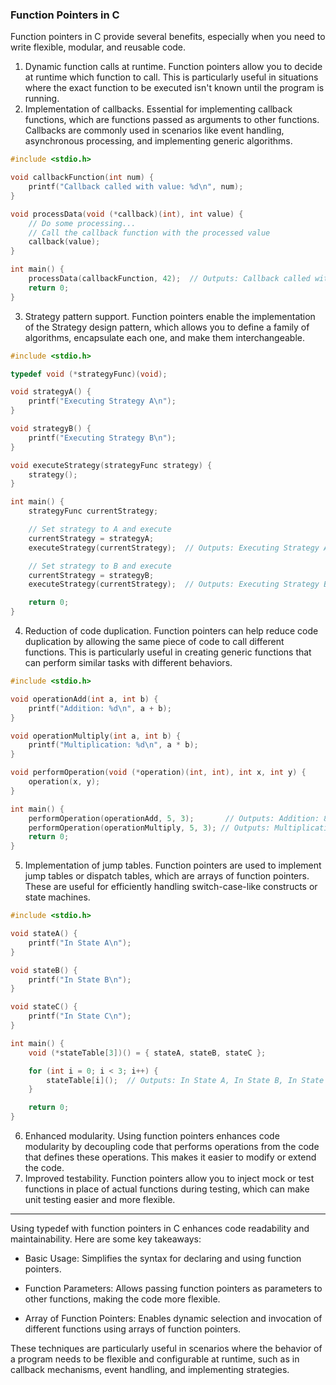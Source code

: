 ### Function Pointers in C

<p>Function pointers in C provide several benefits, especially when you need to write flexible, modular, and reusable code.

1. Dynamic function calls at runtime.
Function pointers allow you to decide at runtime which function to call. This is particularly useful in situations where the exact function to be executed isn't known until the program is running.
2. Implementation of callbacks.
Essential for implementing callback functions, which are functions passed as arguments to other functions. Callbacks are commonly used in scenarios like event handling, asynchronous processing, and implementing generic algorithms.

```C
#include <stdio.h>

void callbackFunction(int num) {
    printf("Callback called with value: %d\n", num);
}

void processData(void (*callback)(int), int value) {
    // Do some processing...
    // Call the callback function with the processed value
    callback(value);
}

int main() {
    processData(callbackFunction, 42);  // Outputs: Callback called with value: 42
    return 0;
}

```

3. Strategy pattern support.
Function pointers enable the implementation of the Strategy design pattern, which allows you to define a family of algorithms, encapsulate each one, and make them interchangeable.

```C
#include <stdio.h>

typedef void (*strategyFunc)(void);

void strategyA() {
    printf("Executing Strategy A\n");
}

void strategyB() {
    printf("Executing Strategy B\n");
}

void executeStrategy(strategyFunc strategy) {
    strategy();
}

int main() {
    strategyFunc currentStrategy;

    // Set strategy to A and execute
    currentStrategy = strategyA;
    executeStrategy(currentStrategy);  // Outputs: Executing Strategy A

    // Set strategy to B and execute
    currentStrategy = strategyB;
    executeStrategy(currentStrategy);  // Outputs: Executing Strategy B

    return 0;
}

```

4. Reduction of code duplication.
Function pointers can help reduce code duplication by allowing the same piece of code to call different functions. This is particularly useful in creating generic functions that can perform similar tasks with different behaviors.

```C
#include <stdio.h>

void operationAdd(int a, int b) {
    printf("Addition: %d\n", a + b);
}

void operationMultiply(int a, int b) {
    printf("Multiplication: %d\n", a * b);
}

void performOperation(void (*operation)(int, int), int x, int y) {
    operation(x, y);
}

int main() {
    performOperation(operationAdd, 5, 3);       // Outputs: Addition: 8
    performOperation(operationMultiply, 5, 3); // Outputs: Multiplication: 15
    return 0;
}

```

5. Implementation of jump tables.
Function pointers are used to implement jump tables or dispatch tables, which are arrays of function pointers. These are useful for efficiently handling switch-case-like constructs or state machines.

```C
#include <stdio.h>

void stateA() {
    printf("In State A\n");
}

void stateB() {
    printf("In State B\n");
}

void stateC() {
    printf("In State C\n");
}

int main() {
    void (*stateTable[3])() = { stateA, stateB, stateC };

    for (int i = 0; i < 3; i++) {
        stateTable[i]();  // Outputs: In State A, In State B, In State C
    }

    return 0;
}

```

6. Enhanced modularity.
Using function pointers enhances code modularity by decoupling code that performs operations from the code that defines these operations. This makes it easier to modify or extend the code.
7. Improved testability.
Function pointers allow you to inject mock or test functions in place of actual functions during testing, which can make unit testing easier and more flexible.

---

<p>Using typedef with function pointers in C enhances code readability and maintainability. Here are some key takeaways:

- Basic Usage: Simplifies the syntax for declaring and using function pointers.

- Function Parameters: Allows passing function pointers as parameters to other functions, making the code more flexible.

- Array of Function Pointers: Enables dynamic selection and invocation of different functions using arrays of function pointers.

<p> These techniques are particularly useful in scenarios where the behavior of a program needs to be flexible and configurable at runtime, such as in callback mechanisms, event handling, and implementing strategies.
